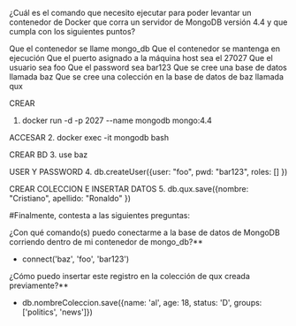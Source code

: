 ¿Cuál es el comando que necesito ejecutar para poder levantar un contenedor de Docker que corra un servidor de MongoDB versión 4.4 y que cumpla con los siguientes puntos?

Que el contenedor se llame mongo_db
Que el contenedor se mantenga en ejecución
Que el puerto asignado a la máquina host sea el 27027
Que el usuario sea foo
Que el password sea bar123
Que se cree una base de datos llamada baz
Que se cree una colección en la base de datos de baz llamada qux

CREAR
1. docker run -d -p 2027 --name mongodb mongo:4.4

ACCESAR
2. docker exec -it mongodb bash

CREAR BD
3. use baz

USER Y PASSWORD
4. db.createUser({user: "foo", pwd: "bar123", roles: [] })

CREAR COLECCION E INSERTAR DATOS
5. db.qux.save({nombre: "Cristiano", apellido: "Ronaldo" })

#Finalmente, contesta a las siguientes preguntas:

¿Con qué comando(s) puedo conectarme a la base de datos de MongoDB corriendo dentro de mi contenedor de mongo_db?**
- connect('baz', 'foo', 'bar123')

¿Cómo puedo insertar este registro en la colección de qux creada previamente?**
- db.nombreColeccion.save({name: 'al', age: 18, status: 'D', groups: ['politics', 'news']})